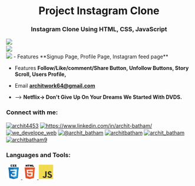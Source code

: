 <h1 align="center">Project Instagram Clone</h1>
<h3 align="center">Instagram Clone Using HTML, CSS, JavaScript</h3>
<a href='https://www.linkpicture.com/view.php?img=LPic64b4bf16c558e1320689441'><img src='https://www.linkpicture.com/q/1_249.png' type='image'></a><br>
<a href='https://www.linkpicture.com/view.php?img=LPic64b4bf495b884551584886'><img src='https://www.linkpicture.com/q/2_745.png' type='image'></a><br>
<a href='https://www.linkpicture.com/view.php?img=LPic64b4bf65634b6740492369'><img src='https://www.linkpicture.com/q/3_23.png' type='image'></a>
- Features **Signup Page, Profile Page, Instagram feed page**

- Features **Follow/Like/comment/Share Button, Unfollow Buttons, Story Scroll, Users Profile,**

- Email **architwork64@gmail.com**

- --> **Netflix-> Don't Give Up On Your Dreams We Started With DVDS.**

<h3 align="left">Connect with me:</h3>
<p align="left">
<a href="https://codepen.io/archit4453" target="blank"><img align="center" src="https://raw.githubusercontent.com/rahuldkjain/github-profile-readme-generator/master/src/images/icons/Social/codepen.svg" alt="archit4453" height="30" width="40" /></a>
<a href="https://linkedin.com/in/https://www.linkedin.com/in/archit-batham/" target="blank"><img align="center" src="https://raw.githubusercontent.com/rahuldkjain/github-profile-readme-generator/master/src/images/icons/Social/linked-in-alt.svg" alt="https://www.linkedin.com/in/archit-batham/" height="30" width="40" /></a>
<a href="https://instagram.com/we_develope_web" target="blank"><img align="center" src="https://raw.githubusercontent.com/rahuldkjain/github-profile-readme-generator/master/src/images/icons/Social/instagram.svg" alt="we_develope_web" height="30" width="40" /></a>
<a href="https://www.hackerrank.com/@archit_batham" target="blank"><img align="center" src="https://raw.githubusercontent.com/rahuldkjain/github-profile-readme-generator/master/src/images/icons/Social/hackerrank.svg" alt="@archit_batham" height="30" width="40" /></a>
<a href="https://www.leetcode.com/architbatham" target="blank"><img align="center" src="https://raw.githubusercontent.com/rahuldkjain/github-profile-readme-generator/master/src/images/icons/Social/leet-code.svg" alt="architbatham" height="30" width="40" /></a>
<a href="https://www.hackerearth.com/archit_batham" target="blank"><img align="center" src="https://raw.githubusercontent.com/rahuldkjain/github-profile-readme-generator/master/src/images/icons/Social/hackerearth.svg" alt="archit_batham" height="30" width="40" /></a>
<a href="https://auth.geeksforgeeks.org/user/architbatham9" target="blank"><img align="center" src="https://raw.githubusercontent.com/rahuldkjain/github-profile-readme-generator/master/src/images/icons/Social/geeks-for-geeks.svg" alt="architbatham9" height="30" width="40" /></a>
</p>

<h3 align="left">Languages and Tools:</h3>
<p align="left"> <a href="https://www.w3schools.com/css/" target="_blank" rel="noreferrer"> <img src="https://raw.githubusercontent.com/devicons/devicon/master/icons/css3/css3-original-wordmark.svg" alt="css3" width="40" height="40"/> </a> <a href="https://www.w3.org/html/" target="_blank" rel="noreferrer"> <img src="https://raw.githubusercontent.com/devicons/devicon/master/icons/html5/html5-original-wordmark.svg" alt="html5" width="40" height="40"/> </a> <a href="https://developer.mozilla.org/en-US/docs/Web/JavaScript" target="_blank" rel="noreferrer"> <img src="https://raw.githubusercontent.com/devicons/devicon/master/icons/javascript/javascript-original.svg" alt="javascript" width="40" height="40"/> </a> </p>
